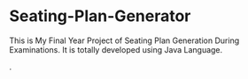 # Seating-Plan-Generator

This is My Final Year Project of Seating Plan Generation During Examinations. It is totally developed using Java Language.



























































.






































